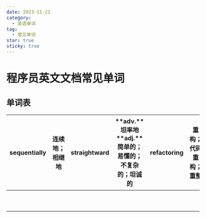 ```yaml
---
date: 2023-11-21
category:
  - 英语单词
tag:
  - 常见单词
star: true
sticky: true
---
```


# 程序员英文文档常见单词

## 单词表

| sequentially | 连续地；相继地 | straightward | **adv.**坦率地 <br />**adj.**简单的；易懂的；不复杂的；坦诚的 | refactoring | 重构；代码重构；重整 | in summary | 总之；总结；总的来说 adv. 扼要 |
| ------------ | -------------- | ------------ | ------------------------------------------------------------- | ----------- | -------------------- | ---------- | ------------------------------ |
|              |                |              |                                                               |             |                      |            |                                |
|              |                |              |                                                               |             |                      |            |                                |
|              |                |              |                                                               |             |                      |            |                                |
|              |                |              |                                                               |             |                      |            |                                |
|              |                |              |                                                               |             |                      |            |                                |
|              |                |              |                                                               |             |                      |            |                                |
|              |                |              |                                                               |             |                      |            |                                |
|              |                |              |                                                               |             |                      |            |                                |
|              |                |              |                                                               |             |                      |            |                                |
